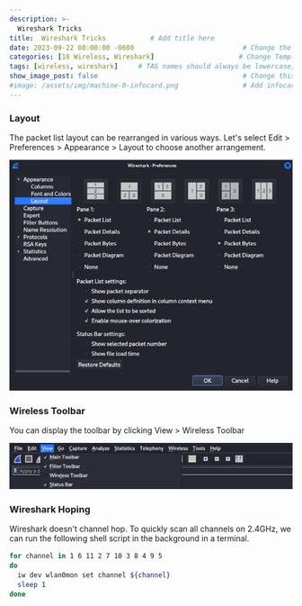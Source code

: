 ```yaml
---
description: >-
  Wireshark Tricks
title:  Wireshark Tricks           # Add title here
date: 2023-09-22 08:00:00 -0600                           # Change the date to match completion date
categories: [18 Wireless, Wireshark]                     # Change Templates to Writeup
tags: [wireless, wireshark]     # TAG names should always be lowercase; replace template with writeup, and add relevant tags
show_image_post: false                                    # Change this to true
#image: /assets/img/machine-0-infocard.png                # Add infocard image here for post preview image
---
```


### Layout

The packet list layout can be rearranged in various ways. Let's select Edit > Preferences > Appearance > Layout to choose another arrangement.

![Wireshark-Layout](/assets/img/Pasted-image-20230922001943.png)

### Wireless Toolbar

You can display the toolbar by clicking View > Wireless Toolbar

![Wireless-Toolbar](/assets/img/Pasted-image-20230922002547.png)

### Wireshark Hoping

Wireshark doesn't channel hop. To quickly scan all channels on 2.4GHz, we can run the following shell script in the background in a terminal.
```bash
for channel in 1 6 11 2 7 10 3 8 4 9 5
do
  iw dev wlan0mon set channel ${channel}
  sleep 1
done
```